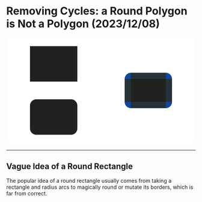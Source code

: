 <!-- Copyright (c) 2023 Tobias Briones. All rights reserved. -->
<!-- SPDX-License-Identifier: CC-BY-4.0 -->
<!-- This file is part of https://github.com/tobiasbriones/blog -->

# Removing Cycles: a Round Polygon is Not a Polygon (2023/12/08)

![](removing-cycles-_-a-round-polygon-is-not-a-polygon-2023-12-08.png)

---

## Vague Idea of a Round Rectangle

The popular idea of a round rectangle usually comes from taking a rectangle and
radius arcs to magically round or mutate its borders, which is far from correct.

